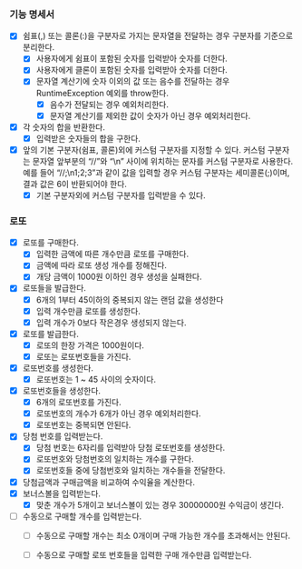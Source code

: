 ### 기능 명세서
- [X] 쉼표(,) 또는 콜론(:)을 구분자로 가지는 문자열을 전달하는 경우 구분자를 기준으로 분리한다. 
    - [X] 사용자에게 쉼표이 포함된 숫자를 입력받아 숫자를 더한다.
    - [X] 사용자에게 클론이 포함된 숫자를 입력받아 숫자를 더한다.
    - [X] 문자열 계산기에 숫자 이외의 값 또는 음수를 전달하는 경우 RuntimeException 예외를 throw한다.
        - [X] 음수가 전달되는 경우 예외처리한다.
        - [X] 문자열 계산기를 제외한 값이 숫자가 아닌 경우 예외처리한다. 
- [X] 각 숫자의 합을 반환한다.
    - [X] 입력받은 숫자들의 합을 구한다.
- [X] 앞의 기본 구분자(쉼표, 콜론)외에 커스텀 구분자를 지정할 수 있다. 
        커스텀 구분자는 문자열 앞부분의 “//”와 “\n” 사이에 위치하는 문자를 커스텀 구분자로 사용한다. 
        예를 들어 “//;\n1;2;3”과 같이 값을 입력할 경우 커스텀 구분자는 세미콜론(;)이며, 결과 값은 6이 반환되어야 한다.
    - [X] 기본 구분자외에 커스텀 구분자를 입력받을 수 있다.

### 로또
- [X] 로또를 구매한다.
    - [X] 입력한 금액에 따른 개수만큼 로또를 구매한다.
    - [X] 금액에 따라 로또 생성 개수를 정해진다.
    - [X] 개당 금액이 1000원 이하인 경우 생성을 실패한다.
- [X] 로또들을 발급한다.
    - [X] 6개의 1부터 45이하의 중복되지 않는 랜덤 값을 생성한다
    - [X] 입력 개수만큼 로또를 생성한다.
    - [X] 입력 개수가 0보다 작은경우 생성되지 않는다.
- [X] 로또를 발급한다.
    - [X] 로또의 한장 가격은 1000원이다.
    - [X] 로또는 로또번호들을 가진다.
- [X] 로또번호를 생성한다. 
    - [X] 로또번호는 1 ~ 45 사이의 숫자이다.
- [X] 로또번호들을 생성한다.
    - [X] 6개의 로또번호를 가진다.
    - [X] 로또번호의 개수가 6개가 아닌 경우 예외처리한다. 
    - [X] 로또번호는 중복되면 안된다.
- [X] 당첨 번호를 입력받는다.
    - [X] 당첨 번호는 6자리를 입력받아 당첨 로또번호를 생성한다.
    - [X] 로또번호와 당첨번호의 일치하는 개수를 구한다.
    - [X] 로또번호들 중에 당첨번호와 일치하는 개수들을 전달한다.
- [X] 당첨금액과 구매금액을 비교하여 수익율을 계산한다.
- [X] 보너스볼을 입력받는다.
    - [X] 맞춘 개수가 5개이고 보너스볼이 있는 경우 30000000원 수익금이 생긴다.
- [ ] 수동으로 구매할 개수를 입력받는다.
    - [ ] 수동으로 구매할 개수는 최소 0개이며 구매 가능한 개수를 초과해서는 안된다.
    - [ ] 수동으로 구매할 로또 번호들을 입력한 구매 개수만큼 입력받는다.
    
